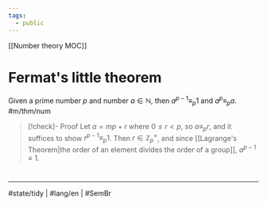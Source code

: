 ```yaml
---
tags:
  - public
---
```

[[Number theory MOC]]
# Fermat's little theorem
Given a prime number $p$ and number $a \in \mathbb{N}$,
then
$a^{p-1} \equiv_{p} 1$
and
$a^p \equiv_{p} a$. #m/thm/num 

> [!check]- Proof
> Let $a = mp + r$ where $0 \leq r < p$,
> so $a \equiv_{p} r$,
> and it suffices to show $r^{p-1} \equiv_{p} 1$.
> Then $r \in \mathbb{Z}_{p}^\times$, and since [[Lagrange's Theorem|the order of an element divides the order of a group]],
> $a^{p-1} \equiv 1$.
> <span class="QED"/>

#
---
#state/tidy | #lang/en | #SemBr
